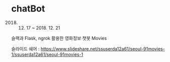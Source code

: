 # chatBot

2018. 12. 17 ~ 2018. 12. 21

슬랙과 Flask, ngrok 활용한 영화정보 챗봇 Movies

슬라이드 쉐어 : https://www.slideshare.net/ssuserda12a61/seoul-91movies-1/ssuserda12a61/seoul-91movies-1
